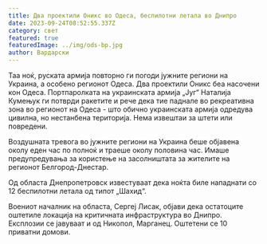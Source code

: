 ```yaml
---
title: Два проектили Оникс во Одеса, беспилотни летала во Днипро
date: 2023-09-24T08:52:55.337Z
category: свет
featured: true
featuredImage: ../img/ods-bp.jpg
author: Вардарски
---
```

Таа ноќ, руската армија повторно ги погоди јужните региони на Украина, а особено регионот Одеса. Два проектили Оникс беа насочени кон Одеса. Портпаролката на украинската армија „Југ“ Наталија Кумењук ги потврди ракетите и рече дека тие паднале во рекреативна зона во регионот на Одеса - што обично украинската армија одредува цивилна, но нестанбена територија. Нема извештаи за штети или повредени.

Воздушната тревога во јужните региони на Украина беше објавена околу еден час по полноќ и траеше околу половина час. Имаше предупредувања за користење на засолништата за жителите на регионот Белгород-Днестар.

Од областа Днепропетровск известуваат дека ноќта биле нападнати со 12 беспилотни летала од типот „Шахид“.

Воениот началник на областа, Сергеј Лисак, објави дека остатоците оштетиле локација на критичната инфраструктура во Днипро. Експлозии се јавуваат и од Никопол, Марганец. Оштетени се 10 приватни домови.